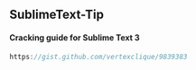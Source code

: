 ## SublimeText-Tip
#### Cracking guide for Sublime Text 3
```js
https://gist.github.com/vertexclique/9839383
```
